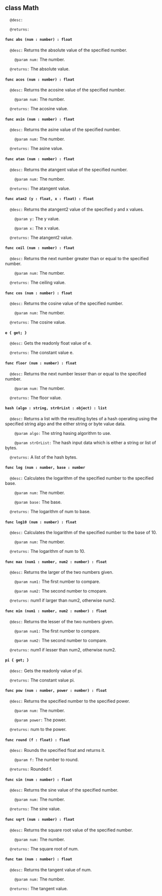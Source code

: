 ## class Math

&nbsp;&nbsp;&nbsp;&nbsp;```@desc:``` 

&nbsp;&nbsp;&nbsp;&nbsp;```@returns:``` 

#### ```func abs (num : number) : float```

&nbsp;&nbsp;&nbsp;&nbsp;```@desc:``` Returns the absolute value of the specified number.

&nbsp;&nbsp;&nbsp;&nbsp;&nbsp;&nbsp;&nbsp;&nbsp;```@param num:``` The number.

&nbsp;&nbsp;&nbsp;&nbsp;```@returns:``` The absolute value.

#### ```func acos (num : number) : float```

&nbsp;&nbsp;&nbsp;&nbsp;```@desc:``` Returns the acosine value of the specified number.

&nbsp;&nbsp;&nbsp;&nbsp;&nbsp;&nbsp;&nbsp;&nbsp;```@param num:``` The number.

&nbsp;&nbsp;&nbsp;&nbsp;```@returns:``` The acosine value.

#### ```func asin (num : number) : float```

&nbsp;&nbsp;&nbsp;&nbsp;```@desc:``` Returns the asine value of the specified number.

&nbsp;&nbsp;&nbsp;&nbsp;&nbsp;&nbsp;&nbsp;&nbsp;```@param num:``` The number.

&nbsp;&nbsp;&nbsp;&nbsp;```@returns:``` The asine value.

#### ```func atan (num : number) : float```

&nbsp;&nbsp;&nbsp;&nbsp;```@desc:``` Returns the atangent value of the specified number.

&nbsp;&nbsp;&nbsp;&nbsp;&nbsp;&nbsp;&nbsp;&nbsp;```@param num:``` The number.

&nbsp;&nbsp;&nbsp;&nbsp;```@returns:``` The atangent value.

#### ```func atan2 (y : float, x : float) : float```

&nbsp;&nbsp;&nbsp;&nbsp;```@desc:``` Returns the atangent2 value of the specified y and x values.

&nbsp;&nbsp;&nbsp;&nbsp;&nbsp;&nbsp;&nbsp;&nbsp;```@param y:``` The y value.

&nbsp;&nbsp;&nbsp;&nbsp;&nbsp;&nbsp;&nbsp;&nbsp;```@param x:``` The x value.

&nbsp;&nbsp;&nbsp;&nbsp;```@returns:``` The atangent2 value.

#### ```func ceil (num : number) : float```

&nbsp;&nbsp;&nbsp;&nbsp;```@desc:``` Returns the next number greater than or equal to the specified number.

&nbsp;&nbsp;&nbsp;&nbsp;&nbsp;&nbsp;&nbsp;&nbsp;```@param num:``` The number.

&nbsp;&nbsp;&nbsp;&nbsp;```@returns:``` The ceiling value.

#### ```func cos (num : number) : float```

&nbsp;&nbsp;&nbsp;&nbsp;```@desc:``` Returns the cosine value of the specified number.

&nbsp;&nbsp;&nbsp;&nbsp;&nbsp;&nbsp;&nbsp;&nbsp;```@param num:``` The number.

&nbsp;&nbsp;&nbsp;&nbsp;```@returns:``` The cosine value.

#### ```e { get; }```

&nbsp;&nbsp;&nbsp;&nbsp;```@desc:``` Gets the readonly float value of e.

&nbsp;&nbsp;&nbsp;&nbsp;```@returns:``` The constant value e.

#### ```func floor (num : number) : float```

&nbsp;&nbsp;&nbsp;&nbsp;```@desc:``` Returns the next number lesser than or equal to the specified number.

&nbsp;&nbsp;&nbsp;&nbsp;&nbsp;&nbsp;&nbsp;&nbsp;```@param num:``` The number.

&nbsp;&nbsp;&nbsp;&nbsp;```@returns:``` The floor value.

#### ```hash (algo : string, strOrList : object) : list```

&nbsp;&nbsp;&nbsp;&nbsp;```@desc:``` Returns a list with the resulting bytes of a hash operating using the specified string algo and the either string or byte value data.

&nbsp;&nbsp;&nbsp;&nbsp;&nbsp;&nbsp;&nbsp;&nbsp;```@param algo:``` The string hasing algorithm to use.

&nbsp;&nbsp;&nbsp;&nbsp;&nbsp;&nbsp;&nbsp;&nbsp;```@param strOrList:``` The hash input data which is either a string or list of bytes.

&nbsp;&nbsp;&nbsp;&nbsp;```@returns:``` A list of the hash bytes.

#### ```func log (num : number, base : number```

&nbsp;&nbsp;&nbsp;&nbsp;```@desc:``` Calculates the logarithm of the specified number to the specified base.

&nbsp;&nbsp;&nbsp;&nbsp;&nbsp;&nbsp;&nbsp;&nbsp;```@param num:``` The number.

&nbsp;&nbsp;&nbsp;&nbsp;&nbsp;&nbsp;&nbsp;&nbsp;```@param base:``` The base.

&nbsp;&nbsp;&nbsp;&nbsp;```@returns:``` The logarithm of num to base.

#### ```func log10 (num : number) : float```

&nbsp;&nbsp;&nbsp;&nbsp;```@desc:``` Calculates the logarithm of the specified number to the base of 10.

&nbsp;&nbsp;&nbsp;&nbsp;&nbsp;&nbsp;&nbsp;&nbsp;```@param num:``` The number.

&nbsp;&nbsp;&nbsp;&nbsp;```@returns:``` The logarithm of num to 10.

#### ```func max (num1 : number, num2 : number) : float```

&nbsp;&nbsp;&nbsp;&nbsp;```@desc:``` Returns the larger of the two numbers given.

&nbsp;&nbsp;&nbsp;&nbsp;&nbsp;&nbsp;&nbsp;&nbsp;```@param num1:``` The first number to compare.

&nbsp;&nbsp;&nbsp;&nbsp;&nbsp;&nbsp;&nbsp;&nbsp;```@param num2:``` The second number to cmopare.

&nbsp;&nbsp;&nbsp;&nbsp;```@returns:``` num1 if larger than num2, otherwise num2.

#### ```func min (num1 : number, num2 : number) : float```

&nbsp;&nbsp;&nbsp;&nbsp;```@desc:``` Returns the lesser of the two numbers given.

&nbsp;&nbsp;&nbsp;&nbsp;&nbsp;&nbsp;&nbsp;&nbsp;```@param num1:``` The first number to compare.

&nbsp;&nbsp;&nbsp;&nbsp;&nbsp;&nbsp;&nbsp;&nbsp;```@param num2:``` The second number to compare.

&nbsp;&nbsp;&nbsp;&nbsp;```@returns:``` num1 if lesser than num2, otherwise num2.

#### ```pi { get; }```

&nbsp;&nbsp;&nbsp;&nbsp;```@desc:``` Gets the readonly value of pi.

&nbsp;&nbsp;&nbsp;&nbsp;```@returns:``` The constant value pi.

#### ```func pow (num : number, power : number) : float```

&nbsp;&nbsp;&nbsp;&nbsp;```@desc:``` Returns the specified number to the specified power.

&nbsp;&nbsp;&nbsp;&nbsp;&nbsp;&nbsp;&nbsp;&nbsp;```@param num:``` The number.

&nbsp;&nbsp;&nbsp;&nbsp;&nbsp;&nbsp;&nbsp;&nbsp;```@param power:``` The power.

&nbsp;&nbsp;&nbsp;&nbsp;```@returns:``` num to the power.

#### ```func round (f : float) : float```

&nbsp;&nbsp;&nbsp;&nbsp;```@desc:``` Rounds the specified float and returns it.

&nbsp;&nbsp;&nbsp;&nbsp;&nbsp;&nbsp;&nbsp;&nbsp;```@param f:``` The number to round.

&nbsp;&nbsp;&nbsp;&nbsp;```@returns:``` Rounded f.

#### ```func sin (num : number) : float```

&nbsp;&nbsp;&nbsp;&nbsp;```@desc:``` Returns the sine value of the specified number.

&nbsp;&nbsp;&nbsp;&nbsp;&nbsp;&nbsp;&nbsp;&nbsp;```@param num:``` The number.

&nbsp;&nbsp;&nbsp;&nbsp;```@returns:``` The sine value.

#### ```func sqrt (num : number) : float```

&nbsp;&nbsp;&nbsp;&nbsp;```@desc:``` Returns the square root value of the specified number.

&nbsp;&nbsp;&nbsp;&nbsp;&nbsp;&nbsp;&nbsp;&nbsp;```@param num:``` The number.

&nbsp;&nbsp;&nbsp;&nbsp;```@returns:``` The square root of num.

#### ```func tan (num : number) : float```

&nbsp;&nbsp;&nbsp;&nbsp;```@desc:``` Returns the tangent value of num.

&nbsp;&nbsp;&nbsp;&nbsp;&nbsp;&nbsp;&nbsp;&nbsp;```@param num:``` The number.

&nbsp;&nbsp;&nbsp;&nbsp;```@returns:``` The tangent value.

